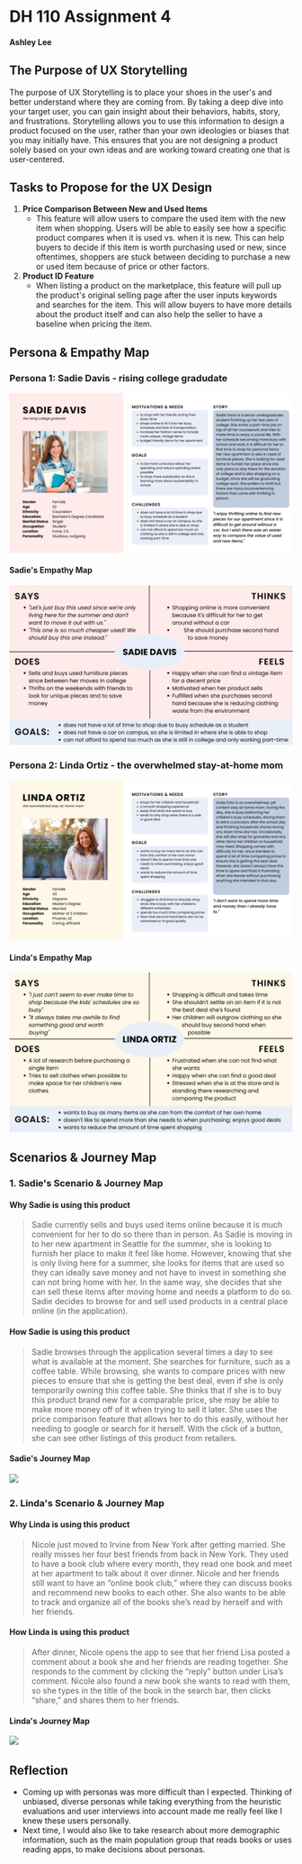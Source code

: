 # DH 110 Assignment 4
#### Ashley Lee

## The Purpose of UX Storytelling
The purpose of UX Storytelling is to place your shoes in the user's and better understand where they are coming from. By taking a deep dive into your target user, you can gain insight about their behaviors, habits, story, and frustrations. Storytelling allows you to use this information to design a product focused on the user, rather than your own ideologies or biases that you may initially have. This ensures that you are not designing a product solely based on your own ideas and are working toward creating one that is user-centered. 

## Tasks to Propose for the UX Design
1. **Price Comparison Between New and Used Items**
   - This feature will allow users to compare the used item with the new item when shopping. Users will be able to easily see how a specific product compares when it is used vs. when it is new. This can help buyers to decide if this item is worth purchasing used or new, since oftentimes, shoppers are stuck between deciding to purchase a new or used item because of price or other factors.
3. **Product ID Feature**
   - When listing a product on the marketplace, this feature will pull up the product's original selling page after the user inputs keywords and searches for the item. This will allow buyers to have more details about the product itself and can also help the seller to have a baseline when pricing the item.

## Persona & Empathy Map

### Persona 1: Sadie Davis - rising college gradudate
![Sadie Davis Persona](Sadie.png)

#### Sadie's Empathy Map
![Sadie Davis Empathy Map](Sadie-map.png)


### Persona 2: Linda Ortiz - the overwhelmed stay-at-home mom 
![Linda Ortiz Persona](Linda.png)

#### Linda's Empathy Map
![Linda Empathy Map](Linda-map.png)



## Scenarios & Journey Map

### 1. Sadie's Scenario & Journey Map
#### Why Sadie is using this product
> Sadie currently sells and buys used items online because it is much convenient for her to do so there than in person. As Sadie is moving in to her new apartment in Seattle for the summer, she is looking to furnish her place to make it feel like home. However, knowing that she is only living here for a summer, she looks for items that are used so they can ideally save money and not have to invest in something she can not bring home with her. In the same way, she decides that she can sell these items after moving home and needs a platform to do so. Sadie decides to browse for and sell used products in a central place online (in the application). 

#### How Sadie is using this product
> Sadie browses through the application several times a day to see what is available at the moment. She searches for furniture, such as a coffee table. While browsing, she wants to compare prices with new pieces to ensure that she is getting the best deal, even if she is only temporarily owning this coffee table. She thinks that if she is to buy this product brand new for a comparable price, she may be able to make more money off of it when trying to sell it later. She uses the price comparison feature that allows her to do this easily, without her needing to google or search for it herself. With the click of a button, she can see other listings of this product from retailers.

#### Sadie's Journey Map
<img src="/images/Persona%201%20Journey%20Map.png">


### 2. Linda's Scenario & Journey Map
#### Why Linda is using this product
> Nicole just moved to Irvine from New York after getting married. She really misses her four best friends from back in New York. They used to have a book club where every month, they read one book and meet at her apartment to talk about it over dinner. Nicole and her friends still want to have an “online book club,” where they can discuss books and recommend new books to each other. She also wants to be able to track and organize all of the books she’s read by herself and with her friends.

#### How Linda is using this product
> After dinner, Nicole opens the app to see that her friend Lisa posted a comment about a book she and her friends are reading together. She responds to the comment by clicking the “reply” button under Lisa’s comment. Nicole also found a new book she wants to read with them, so she types in the title of the book in the search bar, then clicks “share,” and shares them to her friends.

#### Linda's Journey Map
<img src="/images/Persona%202%20Journey%20Map.png">



## Reflection
* Coming up with personas was more difficult than I expected. Thinking of unbiased, diverse personas while taking everything from the heuristic evaluations and user interviews into account made me really feel like I knew these users personally. 
* Next time, I would also like to take research about more demographic information, such as the main population group that
reads books or uses reading apps, to make decisions about personas.

